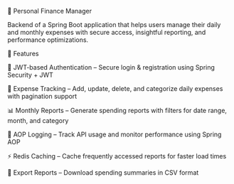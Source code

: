 🧾 Personal Finance Manager

Backend of a Spring Boot application that helps users manage their daily and monthly expenses with secure access, insightful reporting, and performance optimizations.

🚀 Features

🔐 JWT-based Authentication – Secure login & registration using Spring Security + JWT

💸 Expense Tracking – Add, update, delete, and categorize daily expenses with pagination support

📊 Monthly Reports – Generate spending reports with filters for date range, month, and category

📝 AOP Logging – Track API usage and monitor performance using Spring AOP

⚡ Redis Caching – Cache frequently accessed reports for faster load times

📁 Export Reports – Download spending summaries in CSV format
